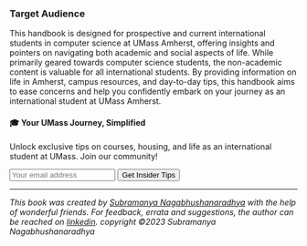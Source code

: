 ### Target Audience

This handbook is designed for prospective and current international students in computer science at UMass Amherst, offering insights and pointers on navigating both academic and social aspects of life. While primarily geared towards computer science students, the non-academic content is valuable for all international students. By providing information on life in Amherst, campus resources, and day-to-day tips, this handbook aims to ease concerns and help you confidently embark on your journey as an international student at UMass Amherst.

<div class="new-newsletter">
    <h4>🎓 Your UMass Journey, Simplified</h4>
    <p>Unlock exclusive tips on courses, housing, and life as an international student at UMass. Join our community!</p>
    <form class="newsletter-form">
        <input type="email" name="email" placeholder="Your email address" required>
        <button type="submit" class="newsletter-btn">Get Insider Tips</button>
    </form>
</div>

---
*This book was created by [Subramanya Nagabhushanaradhya](https://subramanya.ai) with the help of wonderful friends. For feedback, errata and suggestions, the author can be reached on [linkedin](https://www.linkedin.com/in/nsubramanya). copyright ©2023 Subramanya Nagabhushanaradhya*